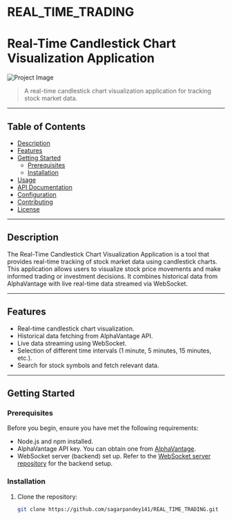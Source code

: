 # REAL_TIME_TRADING

# Real-Time Candlestick Chart Visualization Application

![Project Image](project-image-url.png)

> A real-time candlestick chart visualization application for tracking stock market data.

---

## Table of Contents

- [Description](#description)
- [Features](#features)
- [Getting Started](#getting-started)
  - [Prerequisites](#prerequisites)
  - [Installation](#installation)
- [Usage](#usage)
- [API Documentation](#api-documentation)
- [Configuration](#configuration)
- [Contributing](#contributing)
- [License](#license)

---

## Description

The Real-Time Candlestick Chart Visualization Application is a tool that provides real-time tracking of stock market data using candlestick charts. This application allows users to visualize stock price movements and make informed trading or investment decisions. It combines historical data from AlphaVantage with live real-time data streamed via WebSocket.

---

## Features

- Real-time candlestick chart visualization.
- Historical data fetching from AlphaVantage API.
- Live data streaming using WebSocket.
- Selection of different time intervals (1 minute, 5 minutes, 15 minutes, etc.).
- Search for stock symbols and fetch relevant data.

---

## Getting Started

### Prerequisites

Before you begin, ensure you have met the following requirements:

- Node.js and npm installed.
- AlphaVantage API key. You can obtain one from [AlphaVantage](https://www.alphavantage.co/support/#api-key).
- WebSocket server (backend) set up. Refer to the [WebSocket server repository](link-to-backend-repo) for the backend setup.

### Installation

1. Clone the repository:

   ```bash
   git clone https://github.com/sagarpandey141/REAL_TIME_TRADING.git
